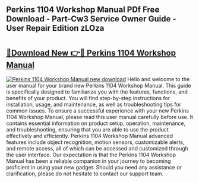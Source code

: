 ## Perkins 1104 Workshop Manual PDf Free Download - Part-Cw3 Service Owner Guide - User Repair Edition zLOza

# <h2><a href="http://cf13054.oget.top/?id=Perkins+1104+Workshop+Manual">🔗Download New 👉🔴 Perkins 1104 Workshop Manual</a></h2>

[![Perkins 1104 Workshop Manual new download](https://i.imgur.com/5g1atiW.png)](http://cf13054.oget.top/?id=Perkins+1104+Workshop+Manual)
Hello and welcome to the user manual for your brand new Perkins 1104 Workshop Manual. This guide is specifically designed to familiarize you with the features, functions, and benefits of your product. You will find step-by-step instructions for installation, usage, and maintenance, as well as troubleshooting tips for common issues. To ensure a successful experience with your new Perkins 1104 Workshop Manual, please read this user manual carefully before use. It contains essential information on product setup, operation, maintenance, and troubleshooting, ensuring that you are able to use the product effectively and efficiently. Perkins 1104 Workshop Manual advanced features include object recognition, motion sensors, customizable alerts, and remote access, all of which can be accessed and customized through the user interface. Our expectation is that the Perkins 1104 Workshop Manual has been a reliable companion in your journey to becoming proficient in using your new gadget. Should you need any assistance or clarification, please do not hesitate to contact our support team.
